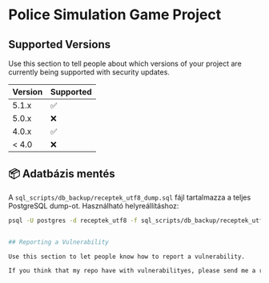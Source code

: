# Police Simulation Game Project

## Supported Versions

Use this section to tell people about which versions of your project are currently being supported with security updates.

| Version | Supported          |
| ------- | ------------------ |
| 5.1.x   | :white_check_mark: |
| 5.0.x   | :x:                |
| 4.0.x   | :white_check_mark: |
| < 4.0   | :x:                |

## 📦 Adatbázis mentés

A `sql_scripts/db_backup/receptek_utf8_dump.sql` fájl tartalmazza a teljes PostgreSQL dump-ot.
Használható helyreállításhoz:

```bash
psql -U postgres -d receptek_utf8 -f sql_scripts/db_backup/receptek_utf8_dump.sql


## Reporting a Vulnerability

Use this section to let people know how to report a vulnerability.

If you think that my repo have with vulnerabilityes, please send me a report at: cattybaby75 (at) gmail dot com.  thank you so much! 
